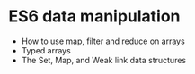 # ES6 data manipulation
* How to use map, filter and reduce on arrays
* Typed arrays
* The Set, Map, and Weak link data structures
